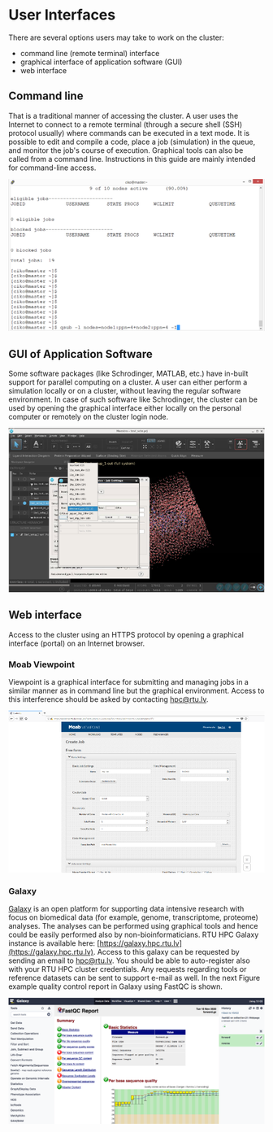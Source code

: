 # User Interfaces

There are several options users may take to work on the cluster:
- command line (remote terminal) interface
- graphical interface of application software (GUI)
- web interface

## Command line
That is a traditional manner of accessing the cluster. A user uses the Internet to connect to a remote terminal (through a secure shell (SSH) protocol usually) where commands can be executed in a text mode. It is possible to edit and compile a code, place a job (simulation) in the queue, and monitor the job's course of execution. Graphical tools can also be called from a command line. Instructions in this guide are mainly intended for command-line access.
 
 ![command line](images/command_line.png)
 <!-- .element height="50%" width="50%" -->
 
## GUI of Application Software
Some software packages (like Schrodinger, MATLAB, etc.) have in-built support for parallel computing on a cluster. A user can either perform a simulation locally or on a cluster, without leaving the regular software environment. In case of such software like Schrodinger, the cluster can be used by opening the graphical interface either locally on the personal computer or remotely on the cluster login node.
 
![Job submission from the Schrodinger GUI](images/schrodinger.png)

## Web interface
Access to the cluster using an HTTPS protocol by opening a graphical interface (portal) on an Internet browser.

### Moab Viewpoint 
Viewpoint is a graphical interface for submitting and managing jobs in a similar manner as in command line but the graphical environment. Access to this interference should be asked by contacting hpc@rtu.lv.
 
![](images/viewpoint.png)
 
### Galaxy
[Galaxy](http://galaxyproject.org/) is an open platform for supporting data intensive research with focus on biomedical data (for example, genome, transcriptome, proteome) analyses. The analyses can be performed using graphical tools and hence could be easily performed also by non-bioinformaticians. RTU HPC Galaxy instance is available here: [https://galaxy.hpc.rtu.lv](https://galaxy.hpc.rtu.lv). Access to this galaxy can be requested by sending an email to hpc@rtu.lv. You should be able to auto-register also with your RTU HPC cluster credentials. Any requests regarding tools or reference datasets can be sent to support e-mail as well. In the next Figure example quality control report in Galaxy using FastQC is shown.

![](images/galaxy.png)
